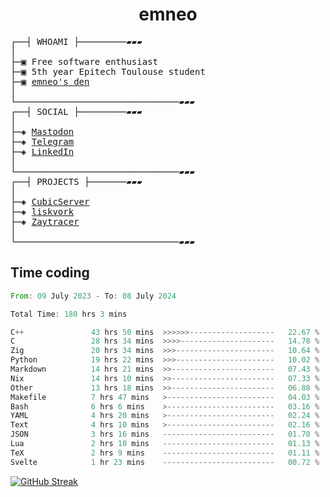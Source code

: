 <h1 align="center">
emneo
</h1>
<!-- <p align="center">
<img src=https://huntears.com/img/pfp.webp width=30%/>
</p>
<style>
img {
    border-radius: 50%;
}
</style> -->
<pre>
┌──┤ WHOAMI ├─────────▰▰▰
│
├─▣ Free software enthusiast
├─▣ 5th year Epitech Toulouse student
├─▣ <a href="https://emneo.dev/">emneo's den</a>
│
└───────────────────────────────▰▰▰
┌──┤ SOCIAL ├─────────▰▰▰
│
├─◈ <a href="https://fosstodon.org/@emneo">Mastodon</a>
├─◈ <a href="https://t.me/huntears">Telegram</a>
├─◈ <a href="https://www.linkedin.com/in/alexandre-flion">LinkedIn</a>
│
└───────────────────────────────▰▰▰
┌──┤ PROJECTS ├───────▰▰▰
│
├─◈ <a href="https://github.com/CubicMC/cubic-server">CubicServer</a>
├─◈ <a href="https://github.com/Epitech/B-AIA-500_liskvork">liskvork</a>
├─◈ <a href="https://github.com/Miou-zora/Zaytracer">Zaytracer</a>
│
└───────────────────────────────▰▰▰
</pre>

## Time coding

<!--START_SECTION:wakatime-->

```rust
From: 09 July 2023 - To: 08 July 2024

Total Time: 180 hrs 3 mins

C++               43 hrs 50 mins  >>>>>>-------------------   22.67 %
C                 28 hrs 34 mins  >>>>---------------------   14.78 %
Zig               20 hrs 34 mins  >>>----------------------   10.64 %
Python            19 hrs 22 mins  >>>----------------------   10.02 %
Markdown          14 hrs 21 mins  >>-----------------------   07.43 %
Nix               14 hrs 10 mins  >>-----------------------   07.33 %
Other             13 hrs 18 mins  >>-----------------------   06.88 %
Makefile          7 hrs 47 mins   >------------------------   04.03 %
Bash              6 hrs 6 mins    >------------------------   03.16 %
YAML              4 hrs 20 mins   >------------------------   02.24 %
Text              4 hrs 10 mins   >------------------------   02.16 %
JSON              3 hrs 16 mins   -------------------------   01.70 %
Lua               2 hrs 10 mins   -------------------------   01.13 %
TeX               2 hrs 9 mins    -------------------------   01.11 %
Svelte            1 hr 23 mins    -------------------------   00.72 %
```

<!--END_SECTION:wakatime-->

[![GitHub Streak](https://streak-stats.demolab.com?user=emneo-dev)](https://git.io/streak-stats)
